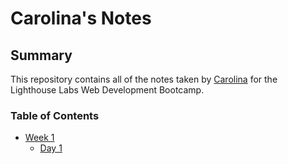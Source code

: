 # Carolina's Notes

## Summary
This repository contains all of the notes taken by [Carolina](https://github.com/agirlnamedcaro) for the Lighthouse Labs Web Development Bootcamp.

### Table of Contents
* [Week 1](/Week_1)
  * [Day 1](/Week_1/Day_1)
